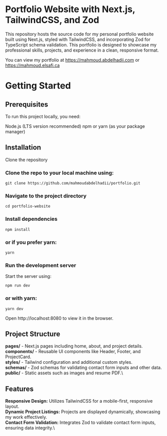 # Portfolio Website with Next.js, TailwindCSS, and Zod

This repository hosts the source code for my personal portfolio website built using Next.js, styled with TailwindCSS, and incorporating Zod for TypeScript schema validation. This portfolio is designed to showcase my professional skills, projects, and experience in a clean, responsive format.

You can view my portfolio at https://mahmoud.abdelhadii.com or https://mahmoud.elsafi.ca
# Getting Started
## Prerequisites
To run this project locally, you need:

Node.js (LTS version recommended)
npm or yarn (as your package manager)
## Installation
Clone the repository

### Clone the repo to your local machine using:

```
git clone https://github.com/mahmoudabdelhadii/portfolio.git
```


### Navigate to the project directory

```
cd portfolio-website
```

### Install dependencies

```
npm install
```

### or if you prefer yarn:

```
yarn
```

### Run the development server

Start the server using:

```
npm run dev
```

### or with yarn:

```
yarn dev
```

Open http://localhost:8080 to view it in the browser.

## Project Structure
**pages/** - Next.js pages including home, about, and project details.\
**components/** - Reusable UI components like Header, Footer, and ProjectCard.\
**styles/** - Tailwind configuration and additional custom styles.\
**schemas/** - Zod schemas for validating contact form inputs and other data.\
**public/** - Static assets such as images and resume PDF.\
## Features
**Responsive Design:** Utilizes TailwindCSS for a mobile-first, responsive layout.\
**Dynamic Project Listings:** Projects are displayed dynamically, showcasing my work effectively.\
**Contact Form Validation:** Integrates Zod to validate contact form inputs, ensuring data integrity.\

